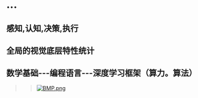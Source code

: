 
# ...
## 感知,认知,决策,执行
## 全局的视觉底层特性统计
## 数学基础---编程语言---深度学习框架（算力。算法）
>>[![BMP.png](https://i.postimg.cc/d0ysS9fg/BMP.png)](https://postimg.cc/R3vxWw4T)
